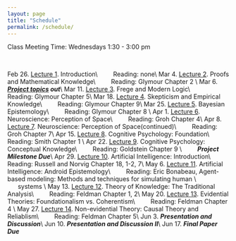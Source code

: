 ```yaml
---
layout: page
title: "Schedule"
permalink: /schedule/
---
```


Class Meeting Time: Wednesdays 1:30 - 3:00 pm

<br>

Feb 26. [Lecture 1](/assets/week1.pdf). Introduction\\
&nbsp; &nbsp; &nbsp; &nbsp; Reading: none\\
Mar 4. [Lecture 2](/assets/proof1.pdf). Proofs and Mathematical Knowledge\\
&nbsp; &nbsp; &nbsp; &nbsp; Reading: Glymour Chapter 2 \\
Mar 6. **_[Project topics](/assets/handbook.pdf) out_**\\
Mar 11. [Lecture 3](/assets/proof2.pdf). Frege and Modern Logic\\
&nbsp; &nbsp; &nbsp; &nbsp; Reading: Glymour Chapter 5\\
Mar 18. [Lecture 4](/assets/empirical1.pdf). Skepticism and Empirical Knowledge\\
&nbsp; &nbsp; &nbsp; &nbsp; Reading: Glymour Chapter 9\\
Mar 25. [Lecture 5](/assets/Bayesian.pdf). Bayesian Epistemology\\
&nbsp; &nbsp; &nbsp; &nbsp; Reading: Glymour Chapter 8 \\
Apr 1. [Lecture 6](/assets/space1.pdf). Neuroscience: Perception of Space\\
&nbsp; &nbsp; &nbsp; &nbsp; Reading: Groh Chapter 4\\
Apr 8. [Lecture 7](/assets/space3.pdf). Neuroscience: Perception of Space(continued)\\
&nbsp; &nbsp; &nbsp; &nbsp; Reading: Groh Chapter 7\\
Apr 15. [Lecture 8](/assets/CogPsy1.pdf). Cognitive Psychology: Foundation\\
&nbsp; &nbsp; &nbsp; &nbsp; Reading: Smith Chapter 1 \\
Apr 22. [Lecture 9](/assets/CogPsy2.pdf). Cognitive Psychology: Conceptual Knowledge\\
&nbsp; &nbsp; &nbsp; &nbsp; Reading: Goldstein Chapter 9 \\
&nbsp; &nbsp; &nbsp; &nbsp; **_Project Milestone Due_**\\
Apr 29. [Lecture 10](/assets/AI.pdf). Artificial Intelligence: Introduction\\
&nbsp; &nbsp; &nbsp; &nbsp; Reading: Russell and Norvig Chapter 18, 1-2, 7\\
May 6. [Lecture 11](/assets/ml.pdf). Artificial Intelligence: Android Epistemology\\
&nbsp; &nbsp; &nbsp; &nbsp; Reading: Eric Bonabeau, Agent-based modeling: Methods and techniques for simulating human \\
&nbsp; &nbsp; &nbsp; &nbsp; &nbsp; &nbsp; &nbsp; &nbsp; &nbsp; &nbsp; &nbsp; &nbsp; systems \\
May 13. [Lecture 12](/assets/epist1.pdf). Theory of Knowledge: The Traditional Analysis\\
&nbsp; &nbsp; &nbsp; &nbsp; Reading: Feldman Chapter 1, 2\\
May 20. [Lecture 13](/assets/epist2.pdf). Evidential Theories: Foundationalism vs. Coherentism\\
&nbsp; &nbsp; &nbsp; &nbsp; Reading: Feldman Chapter 4 \\
May 27. [Lecture 14](/assets/epist3.pdf). Non-evidential Theory: Causal Theory and Reliablism\\
&nbsp; &nbsp; &nbsp; &nbsp; Reading: Feldman Chapter 5\\
Jun 3. **_Presentation and Discussion_**\\
Jun 10. **_Presentation and Discussion II_**\\
Jun 17. **_Final Paper Due_**
